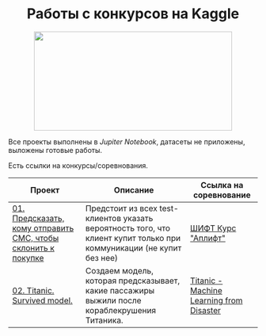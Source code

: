 <h1 align="center">Работы с конкурсов на Kaggle</h1>
<p align="center"><img src='https://www.kaggle.com/static/images/site-logo.svg' width="400" height="200"></p>

Все проекты выполнены в *Jupiter Notebook*, датасеты не приложены, выложены готовые работы. 

Есть ссылки на конкурсы/соревнования.

| **Проект** | **Описание** | **Ссылка на соревнование** |
| -------------------- | --------------------- |---------------------------|
| [01. Предсказать, кому отправить СМС, чтобы склонить к покупке](https://github.com/Kholmogorovaaa/Kaggle/tree/main/Shift_uplift) | Предстоит из всех test-клиентов указать вероятность того, что клиент купит только при коммуникации (не купит без нее) | [ШИФТ Курс "Аплифт"](https://www.kaggle.com/competitions/uplift-shift-23) |
| [02. Titanic. Survived model.](https://github.com/Kholmogorovaaa/Kaggle/tree/main/Titanic_kaggle) | Создаем модель, которая предсказывает, какие пассажиры выжили после кораблекрушения Титаника. | [Titanic - Machine Learning from Disaster](https://www.kaggle.com/competitions/titanic/overview) |
